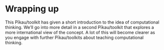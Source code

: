 # Wrapping up

This Pīkau/toolkit has given a short introduction to the idea of computational thinking.
We’ll go into more detail in a second Pīkau/toolkit that explores a more international view of the concept.
A lot of this will become clearer as you engage with further Pīkau/toolkits about teaching computational thinking.
